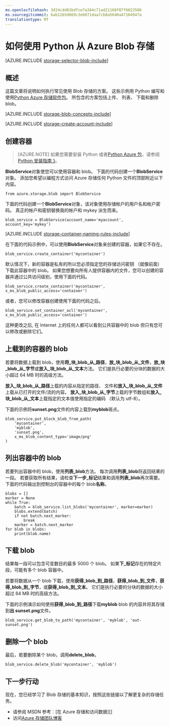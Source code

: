 ```yaml
---
ms.openlocfilehash: 3d24cdd81bdfce7a264c71ad21168f87f6022506
ms.sourcegitcommit: bab1265d669c3e6871daa7cb8a5640a47104947a
translationtype: MT
---
```

<properties
    pageTitle="如何使用 Python 从 Azure Blob 存储 |Microsoft Azure"
    description="了解如何使用 Python 的 Azure Blob 存储上载、 列表、 下载，并删除 blob。"
    services="storage"
    documentationCenter="python"
    authors="emgerner-msft"
    manager="wpickett"
    editor=""/>

<tags
    ms.service="storage"
    ms.workload="storage"
    ms.tgt_pltfrm="na"
    ms.devlang="python"
    ms.topic="article"
    ms.date="08/25/2015"
    ms.author="emgerner"/>

# 如何使用 Python 从 Azure Blob 存储

[AZURE.INCLUDE [storage-selector-blob-include](../../includes/storage-selector-blob-include.md)]

## 概述

这篇文章将说明如何执行常见使用 Blob 存储的方案。 这些示例用 Python 编写和使用[Python Azure 存储软件包][]。 所包含的方案包括上传、 列表、 下载和删除 blob。

[AZURE.INCLUDE [storage-blob-concepts-include](../../includes/storage-blob-concepts-include.md)]

[AZURE.INCLUDE [storage-create-account-include](../../includes/storage-create-account-include.md)]

## 创建容器

> [AZURE.NOTE] 如果您需要安装 Python 或者[Python Azure 包][]，请参阅[Python 安装指南 》](../python-how-to-install.md)。

**BlobService**对象使您可以使用容器和 blob。 下面的代码创建一个**BlobService**对象。 添加您希望以编程方式访问 Azure 存储任何 Python 文件的顶部附近以下内容。

    from azure.storage.blob import BlobService

下面的代码创建一个**BlobService**对象，该对象使用存储帐户的用户名和帐户密码。  真正的帐户和密钥替换我的帐户和 mykey 派生而来。

    blob_service = BlobService(account_name='myaccount', account_key='mykey')

[AZURE.INCLUDE [storage-container-naming-rules-include](../../includes/storage-container-naming-rules-include.md)]

在下面的代码示例中，可以使用**BlobService**对象来创建的容器，如果它不存在。

    blob_service.create_container('mycontainer')

默认情况下，新的容器是私有的所以您必须指定您的存储访问密钥 （就像前面） 下载此容器中的 blob。 如果您想要向所有人提供容器内的文件，您可以创建的容器并通过公共访问级别，使用下面的代码。

    blob_service.create_container('mycontainer', x_ms_blob_public_access='container')

或者，您可以修改容器创建使用下面的代码之后。

    blob_service.set_container_acl('mycontainer', x_ms_blob_public_access='container')

这种更改之后, 在 Internet 上的任何人都可以看到公共容器中的 blob 但只有您可以修改或删除它们。

## 上载到的容器的 blob

若要将数据上载到 blob，使用**将\_块\_blob\_从\_路径**，**放\_块\_blob\_从\_文件**，**放\_块\_blob\_从\_字节**或**放入\_块\_blob\_从\_文本**方法。 它们是执行必要的分块的数据的大小超过 64 MB 时的高级方法。

**放入\_块\_blob\_从\_路径**上载的内容从指定的路径、 文件和**放入\_块\_blob\_从\_文件**上载从已打开的文件/流的内容。 **放入\_块\_blob\_从\_字节**上载的字节数组和**放入\_块\_blob\_从\_文本**上载指定的文本值使用指定的编码 （默认为 utf-8）。

下面的示例将**sunset.png**文件的内容上载到**myblob**斑点。

    blob_service.put_block_blob_from_path(
        'mycontainer',
        'myblob',
        'sunset.png',
        x_ms_blob_content_type='image/png'
    )

## 列出容器中的 blob

若要列出容器中的 blob，使用**列表\_blob**方法。 每次调用**列表\_blob**将返回结果的一段。 若要获取所有结果，请检查**下一步\_标记**结果和调用**列表\_blob**再次需要。 下面的代码输出到控制台的容器中的每个 blob**名称**。

    blobs = []
    marker = None
    while True:
        batch = blob_service.list_blobs('mycontainer', marker=marker)
        blobs.extend(batch)
        if not batch.next_marker:
            break
        marker = batch.next_marker
    for blob in blobs:
        print(blob.name)

## 下载 blob

结果每一段可以包含可变数目的最多 5000 个 blob。 如果**下\_标记**存在的特定片段，可能有多个 blob 容器中。

若要将数据从一个 blob 下载，使用**获得\_blob\_到\_路径**，**获得\_blob\_到\_文件**，**获得\_blob\_到\_字节**，或**获得\_blob\_到\_文本**。 它们是执行必要的分块的数据的大小超过 64 MB 时的高级方法。

下面的示例演示如何使用**获得\_blob\_到\_路径**下载**myblob** blob 的内容并将其存储到**出 sunset.png**文件。

    blob_service.get_blob_to_path('mycontainer', 'myblob', 'out-sunset.png')

## 删除一个 blob

最后，若要删除某个 blob，调用**delete_blob**。

    blob_service.delete_blob('mycontainer', 'myblob')

## 下一步行动

现在，您已经学习了 Blob 存储的基本知识，按照这些链接以了解更复杂的存储任务。

-   请参阅 MSDN 参考︰[在 Azure 存储和访问数据][]
-   访问[Azure 存储团队博客][]

[存储和访问 Azure 中的数据]: http://msdn.microsoft.com/library/azure/gg433040.aspx
[Azure 存储团队博客]: http://blogs.msdn.com/b/windowsazurestorage/
[Python Azure 包]: https://pypi.python.org/pypi/azure
[Python Azure 存储软件包]: https://pypi.python.org/pypi/azure-storage  
